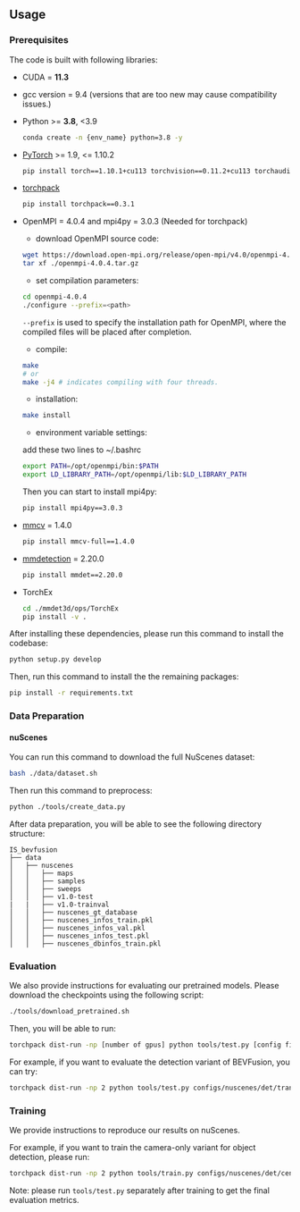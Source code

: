 ## Usage

### Prerequisites

The code is built with following libraries:

- CUDA = **11.3**
- gcc version = 9.4 (versions that are too new may cause compatibility issues.)
- Python >= **3.8**, \<3.9
  ```bash
  conda create -n {env_name} python=3.8 -y
  ```
- [PyTorch](https://github.com/pytorch/pytorch) >= 1.9, \<= 1.10.2
  ```bash
  pip install torch==1.10.1+cu113 torchvision==0.11.2+cu113 torchaudio==0.10.1 -f https://download.pytorch.org/whl/cu113/torch_stable.html
  ```
- [torchpack](https://github.com/mit-han-lab/torchpack)
  ```bash
  pip install torchpack==0.3.1
  ```
- OpenMPI = 4.0.4 and mpi4py = 3.0.3 (Needed for torchpack)
  - download OpenMPI source code:
  ```bash
  wget https://download.open-mpi.org/release/open-mpi/v4.0/openmpi-4.0.4.tar.gz
  tar xf ./openmpi-4.0.4.tar.gz
  ```
  - set compilation parameters:
  ```bash
  cd openmpi-4.0.4
  ./configure --prefix=<path>
  ```
  ```--prefix``` is used to specify the installation path for OpenMPI, where the compiled files will be placed after completion.
  - compile:
  ```bash
  make
  # or
  make -j4 # indicates compiling with four threads.
  ```
  - installation:
  ```bash
  make install
  ```
  - environment variable settings:
  
  add these two lines to ~/.bashrc
  ```bash
  export PATH=/opt/openmpi/bin:$PATH
  export LD_LIBRARY_PATH=/opt/openmpi/lib:$LD_LIBRARY_PATH
  ```

  Then you can start to install mpi4py:
  ```bash
  pip install mpi4py==3.0.3
  ```
  
- [mmcv](https://github.com/open-mmlab/mmcv) = 1.4.0
  ```bash
  pip install mmcv-full==1.4.0
  ```
- [mmdetection](http://github.com/open-mmlab/mmdetection) = 2.20.0
  ```bash
  pip install mmdet==2.20.0
  ```
- TorchEx
  ```bash
  cd ./mmdet3d/ops/TorchEx
  pip install -v .
  ```
<!-- - Pillow = **8.4.0** (see [here](https://github.com/mit-han-lab/bevfusion/issues/63))
  ```bash
  pip install pillow==8.4.0
  ``` -->
<!-- - [tqdm](https://github.com/tqdm/tqdm) -->
<!-- - [nuscenes-dev-kit](https://github.com/nutonomy/nuscenes-devkit)
  ```bash
  pip install nuscenes-devkit
  ``` -->
After installing these dependencies, please run this command to install the codebase:

```bash
python setup.py develop
```
Then, run this command to install the the remaining packages:
```bash
pip install -r requirements.txt
```

### Data Preparation

#### nuScenes

You can run this command to download the full NuScenes dataset:
```bash
bash ./data/dataset.sh
```

Then run this command to preprocess:
```bash
python ./tools/create_data.py
```

After data preparation, you will be able to see the following directory structure:

```
IS_bevfusion
├── data
│   ├── nuscenes
│   │   ├── maps
│   │   ├── samples
│   │   ├── sweeps
│   │   ├── v1.0-test
|   |   ├── v1.0-trainval
│   │   ├── nuscenes_gt_database
│   │   ├── nuscenes_infos_train.pkl
│   │   ├── nuscenes_infos_val.pkl
│   │   ├── nuscenes_infos_test.pkl
│   │   ├── nuscenes_dbinfos_train.pkl

```

### Evaluation

We also provide instructions for evaluating our pretrained models. Please download the checkpoints using the following script: 

```bash
./tools/download_pretrained.sh
```

Then, you will be able to run:

```bash
torchpack dist-run -np [number of gpus] python tools/test.py [config file path] pretrained/[checkpoint name].pth --eval [evaluation type]
```

For example, if you want to evaluate the detection variant of BEVFusion, you can try:

```bash
torchpack dist-run -np 2 python tools/test.py configs/nuscenes/det/transfusion/secfpn/camera+lidar/swint_v0p075/convfuser.yaml pretrained/bevfusion-det.pth --eval bbox
```

### Training

We provide instructions to reproduce our results on nuScenes.

For example, if you want to train the camera-only variant for object detection, please run:

```bash
torchpack dist-run -np 2 python tools/train.py configs/nuscenes/det/centerhead/lssfpn/camera/256x704/swint/default.yaml --model.encoders.camera.backbone.init_cfg.checkpoint pretrained/swint-nuimages-pretrained.pth
```

Note: please run `tools/test.py` separately after training to get the final evaluation metrics.
